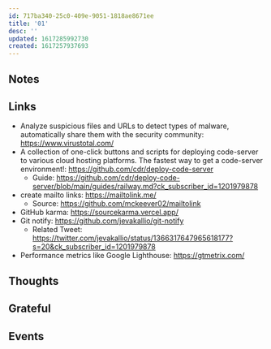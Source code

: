 ```yaml
---
id: 717ba340-25c0-409e-9051-1818ae8671ee
title: '01'
desc: ''
updated: 1617285992730
created: 1617257937693
---
```


## Notes

## Links

- Analyze suspicious files and URLs to detect types of malware,
  automatically share them with the security community:
  https://www.virustotal.com/
- A collection of one-click buttons and scripts for deploying
  code-server to various cloud hosting platforms. The fastest way to
  get a code-server environment!:
  https://github.com/cdr/deploy-code-server
  - Guide:
    https://github.com/cdr/deploy-code-server/blob/main/guides/railway.md?ck_subscriber_id=1201979878
- create mailto links: https://mailtolink.me/
  - Source: https://github.com/mckeever02/mailtolink
- GitHub karma: https://sourcekarma.vercel.app/
- Git notify: https://github.com/jevakallio/git-notify
  - Related Tweet:
    https://twitter.com/jevakallio/status/1366317647965618177?s=20&ck_subscriber_id=1201979878
- Performance metrics like Google Lighthouse: https://gtmetrix.com/

## Thoughts

## Grateful

## Events
